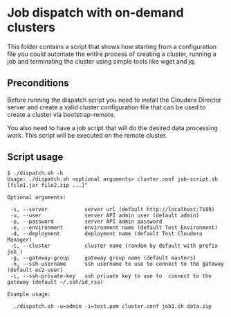 # Job dispatch with on-demand clusters

This folder contains a script that shows how starting from a configuration file you
could automate the entire process of creating a cluster, running a job and
terminating the cluster using simple tools like wget and jq.

## Preconditions

Before running the dispatch script you need to install the Cloudera Director server
and create a valid cluster configuration file that can be used to create a cluster
via bootstrap-remote.

You also need to have a job script that will do the desired data processing work. This
script will be executed on the remote cluster.

## Script usage

```
$ ./dispatch.sh -h
Usage: ./dispatch.sh <optional arguments> cluster.conf job-script.sh [file1.jar file2.zip ...]"

Optional arguments:

 -s, --server            server url (default http://localhost:7189)
 -u, --user              server API admin user (default admin)
 -p, --password          server API admin password
 -e, --environment       environment name (default Test Environment)
 -d, --deployment        deployment name (default Test Cloudera Manager)
 -c, --cluster           cluster name (random by default with prefix job_)
 -g, --gateway-group     gateway group name (default masters)
 -n, --ssh-username      ssh username to use to connect to the gateway (default ec2-user)
 -i, --ssh-private-key   ssh private key to use to  connect to the gateway (default ~/.ssh/id_rsa)

Example usage:

  ./dispatch.sh -u=admin -i=test.pem cluster.conf job1.sh data.zip
```